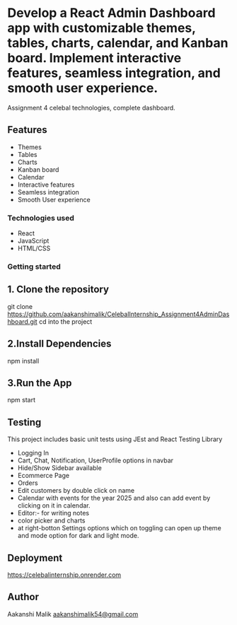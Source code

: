 # Develop a React Admin Dashboard app with customizable themes, tables, charts, calendar, and Kanban board. Implement interactive features, seamless integration, and smooth user experience.

Assignment 4 celebal technologies, complete dashboard.

## Features
  - Themes
  - Tables
  - Charts
  - Kanban board
  - Calendar
  - Interactive features
  - Seamless integration
  - Smooth User experience
  
### Technologies used
  - React
  - JavaScript
  - HTML/CSS
 
### Getting started
## 1. Clone the repository
   git clone
   https://github.com/aakanshimalik/CelebalInternship_Assignment4AdminDashboard.git
   cd into the project

## 2.Install Dependencies
   npm install

## 3.Run the App
   npm start


## Testing

 This project includes basic unit tests using JEst and React Testing Library
 - Logging In
 - Cart, Chat, Notification, UserProfile options in navbar
 - Hide/Show Sidebar available
 - Ecommerce Page
 - Orders
 - Edit customers by double click on name
 - Calendar with events for the year 2025 and also can add event by clicking on it in calendar.
 - Editor:- for writing notes
 - color picker and charts
 - at right-botton Settings options which on toggling can open up theme and mode option for dark and light mode.


## Deployment
  https://celebalinternship.onrender.com

## Author
  Aakanshi Malik
  aakanshimalik54@gmail.com

